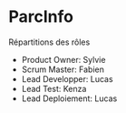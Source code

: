 # ParcInfo

Répartitions des rôles
- Product Owner: Sylvie
- Scrum Master: Fabien
- Lead Developper: Lucas
- Lead Test: Kenza
- Lead Deploiement: Lucas
